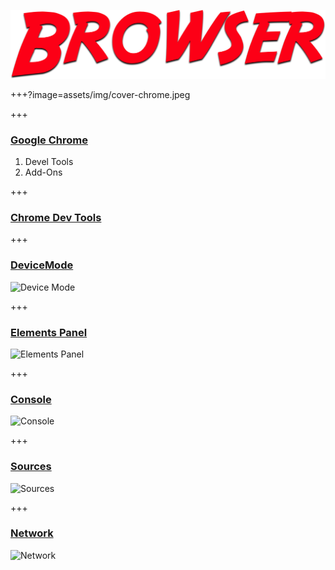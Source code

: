 ![terminal](assets/img/browser.png)

+++?image=assets/img/cover-chrome.jpeg

+++

### [Google Chrome](https://www.google.com/chrome/)

<ol>
  <li class="fragment">Devel Tools</li>
  <li class="fragment">Add-Ons</li>
</ol>

+++

### [Chrome Dev Tools](https://developers.google.com/web/tools/chrome-devtools/)

+++

### [DeviceMode](https://developers.google.com/web/tools/chrome-devtools/device-mode/)

![Device Mode](https://developers.google.com/web/tools/chrome-devtools/device-mode/imgs/device-mode-initial-view.png)

+++

### [Elements Panel](https://developers.google.com/web/tools/chrome-devtools/inspect-styles/)

![Elements Panel](https://developers.google.com/web/tools/chrome-devtools/inspect-styles/imgs/elements-panel.png)

+++

### [Console](https://developers.google.com/web/tools/chrome-devtools/console/)

![Console](https://developers.google.com/web/tools/chrome-devtools/console/images/console-panel.png)

+++

### [Sources](https://developers.google.com/web/tools/chrome-devtools/javascript/add-breakpoints)

![Sources](https://developers.google.com/web/tools/chrome-devtools/javascript/imgs/loc-breakpoint.png)

+++

### [Network](https://developers.google.com/web/tools/chrome-devtools/network-performance/resource-loading)

![Network](https://developers.google.com/web/tools/chrome-devtools/network-performance/imgs/panes.png)



